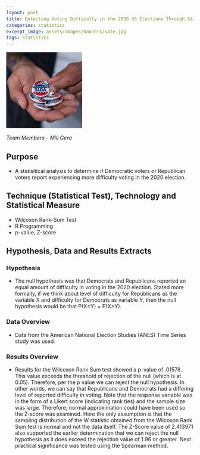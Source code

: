 ```yaml
---
layout: post
title: Detecting Voting Difficulty in the 2020 US Elections Through Statistical Analysis
categories: statistics
excerpt_image: assets/images/banners/vote.jpg
tags: statistics
---
```

![vote](/assets/images/banners/vote.jpg)

*Team Members - Mili Gera*

## Purpose
- A statisitical analysis to determine if Democratic voters or Republican voters report experiencing more difficulty voting in the 2020 election.





## Technique (Statistical Test), Technology and Statistical Measure
  - Wilcoxon Rank-Sum Test
  - R Programming
  - p-value, Z-score

## Hypothesis, Data and Results Extracts

### Hypothesis
- The null hypothesis was that Democrats and Republicans reported an equal amount of difficulty in voting in
the 2020 election. Stated more formally, if we think about level of difficulty for Republicans as the variable X
and difficulty for Democrats as variable Y, then the null hypothesis would be that P(X<Y) = P(X>Y).

### Data Overview
- Data from the American National Election Studies (ANES) Time Series study was used.
    
### Results Overview
- Results for the Wilcoxon Rank Sum test showed a p-value of .01578. This value exceeds the threshold of
rejection of the null (which is at 0.05). Therefore, per the p value we can reject the null hypothesis. In other
words, we can say that Republicans and Democrats had a differing level of reported difficulty in voting. Note
that the response variable was in the form of a Likert score (indicating rank ties) and the sample size was
large. Therefore, normal approximation could have been used so the Z-score was examined.  Here the only assumption is that the sampling distribution of the W statistic obtained from the Wilcoxon Rank Sum test is normal and not the data itself.  The Z-Score value of 2.413971 also supported the earlier determination that we can reject the null hypothesis
as it does exceed the rejection value of 1.96 or greater. Next practical significance was tested using
the Spearman method.
